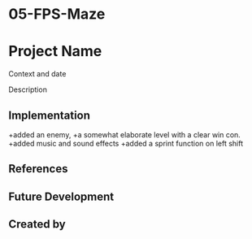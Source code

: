 # 05-FPS-Maze
# Project Name
Context and date

Description

## Implementation
+added an enemy,
+a somewhat elaborate level with a clear win con. 
+added music and sound effects
+added a sprint function on left shift

## References

## Future Development

## Created by
